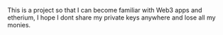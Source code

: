 This is a project so that I can become familiar with Web3 apps and etherium, I hope I dont share my private keys anywhere and lose all my monies.
